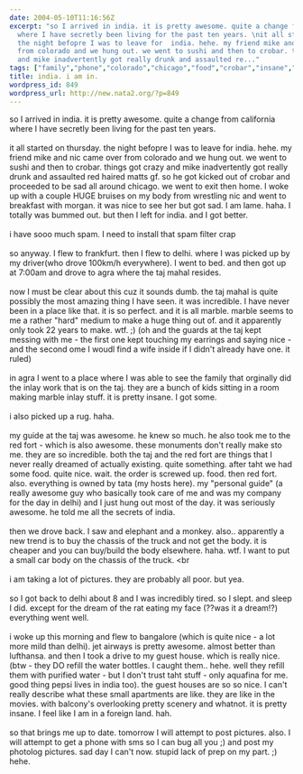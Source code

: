 ```yaml
---
date: 2004-05-10T11:16:56Z
excerpt: "so I arrived in india. it is pretty awesome. quite a change from california
  where I have secretly been living for the past ten years. \nit all started on thursday.
  the night befopre I was to leave for  india. hehe. my friend mike and nic came over
  from colorado and we hung out. we went to sushi and then to crobar. things got crazy
  and mike inadvertently got really drunk and assaulted re..."
tags: ["family","phone","colorado","chicago","food","crobar","insane","movies","india","sushi"]
title: india. i am in.
wordpress_id: 849
wordpress_url: http://new.nata2.org/?p=849
---
```


so I arrived in india. it is pretty awesome. quite a change from california where I have secretly been living for the past ten years. <br/><br/>
it all started on thursday. the night befopre I was to leave for  india. hehe. my friend mike and nic came over from colorado and we hung out. we went to sushi and then to crobar. things got crazy and mike inadvertently got really drunk and assaulted red haired matts gf. so he got kicked out of crobar and proceeded to be sad all around chicago. we went to exit then home. I woke up with a couple HUGE bruises on my body from wrestling nic and went to breakfast  with morgan. it was nice to see her but got sad. I am lame. haha. I totally was bummed out. but then I left for india. and I got better. <br/><br/>i have sooo much spam. I need to install that spam filter crap<br/><br/>so anyway. I flew to frankfurt. then I flew to delhi. where I was picked up by my driver(who drove 100km/h everywhere). I went to bed. and then got up at 7:00am and drove to agra where the taj mahal resides. <br/><br/>now I must be clear about this cuz it sounds dumb. the taj mahal is quite possibly the most amazing thing I have seen. it was incredible. I have never been in a place like that. it is so perfect. and it is all marble. marble seems to me a rather "hard" medium to make a huge thing out of. and it apparently only took 22 years to make. wtf.  ;) (oh and the guards at the taj kept messing with me - the first one kept touching my earrings and saying nice - and the second ome I woudl find a wife inside if I didn't already have one. it ruled)<br/><br/>in agra I went to a place where I was able to see the family that orginally did the inlay work that is on the taj. they are a bunch of kids sitting in a room making marble inlay stuff. it is pretty insane. I got some. <Br><br/>i also picked up a rug. haha. <br/><br/>my guide at the taj was awesome. he knew so much. he also took me to the red fort - which is also awesome. these monuments don't really make sto me. they are so incredible. both the taj and the red fort are things that I never really dreamed of actually existing. quite something. after taht we had some food. quite nice. wait. the order is screwed up. food. then red fort. also. everything is owned by tata (my hosts here). my "personal guide" (a really awesome guy who basically took care of me and was my company for the day in delhi) and I just hung out most of the day. it was seriously awesome. he told me all the secrets of india. <br/><br/>then we drove back. I saw and elephant and a monkey. also.. apparently a new trend is to buy the chassis of the truck and not get the body. it is cheaper and you can buy/build the body elsewhere. haha. wtf. I want to put a small car body on the chassis of the truck. <br<Br><br/>i am taking a lot of pictures. they are probably all poor. but yea.<br/><br/>so I got back to delhi about 8 and I was incredibly tired. so I slept. and sleep I did. except for the dream of the rat eating my face (??was it a dream!?) everything went well. 
<br/><Br>i woke up this morning and flew to bangalore (which is quite nice - a lot more mild than delhi). jet airways is pretty awesome. almost better than lufthansa. and then I took a drive to my guest house. which is really nice. (btw - they DO refill the water bottles. I caught them.. hehe. well they refill them with purified water - but I don't trust taht stuff - only aquafina for me. good thing pepsi lives in india too). the guest houses are so so nice. I can't really describe what these small apartments are like. they are like in the movies. with balcony's overlooking pretty scenery and whatnot. it is pretty insane. I feel like I am in a foreign land. hah. <br/><br/>so that brings me up to date. tomorrow I will attempt to post pictures. also. I will attempt to get a phone with sms so I can bug all you ;) and post my photolog pictures. sad day I can't now. stupid lack of prep on my part. ;) hehe. 
